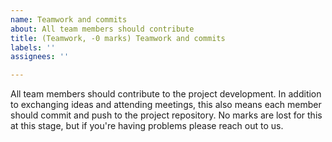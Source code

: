 ```yaml
---
name: Teamwork and commits
about: All team members should contribute
title: (Teamwork, -0 marks) Teamwork and commits
labels: ''
assignees: ''

---
```


All team members should contribute to the project development. In addition to exchanging ideas and attending meetings, this also means each member should commit and push to the project repository.  No marks are lost for this at this stage, but if you're having problems please reach out to us.
